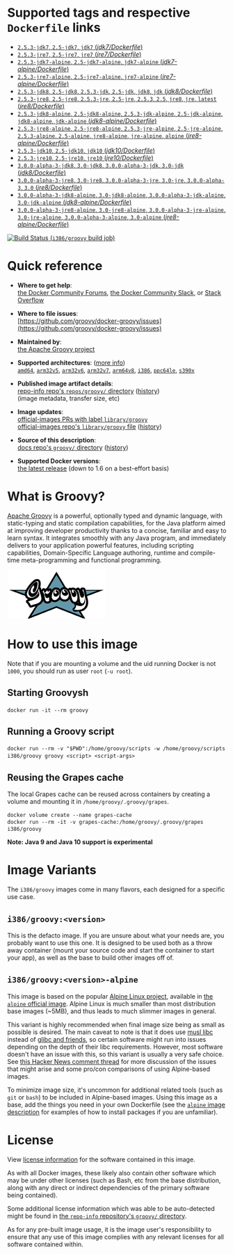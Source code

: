 <!--

********************************************************************************

WARNING:

    DO NOT EDIT "groovy/README.md"

    IT IS AUTO-GENERATED

    (from the other files in "groovy/" combined with a set of templates)

********************************************************************************

-->

# Supported tags and respective `Dockerfile` links

-	[`2.5.3-jdk7`, `2.5-jdk7`, `jdk7` (*jdk7/Dockerfile*)](https://github.com/groovy/docker-groovy/blob/1b26ed9353728e24805cc5959b71d2661c6de5d1/jdk7/Dockerfile)
-	[`2.5.3-jre7`, `2.5-jre7`, `jre7` (*jre7/Dockerfile*)](https://github.com/groovy/docker-groovy/blob/1b26ed9353728e24805cc5959b71d2661c6de5d1/jre7/Dockerfile)
-	[`2.5.3-jdk7-alpine`, `2.5-jdk7-alpine`, `jdk7-alpine` (*jdk7-alpine/Dockerfile*)](https://github.com/groovy/docker-groovy/blob/1b26ed9353728e24805cc5959b71d2661c6de5d1/jdk7-alpine/Dockerfile)
-	[`2.5.3-jre7-alpine`, `2.5-jre7-alpine`, `jre7-alpine` (*jre7-alpine/Dockerfile*)](https://github.com/groovy/docker-groovy/blob/1b26ed9353728e24805cc5959b71d2661c6de5d1/jre7-alpine/Dockerfile)
-	[`2.5.3-jdk8`, `2.5-jdk8`, `2.5.3-jdk`, `2.5-jdk`, `jdk8`, `jdk` (*jdk8/Dockerfile*)](https://github.com/groovy/docker-groovy/blob/1b26ed9353728e24805cc5959b71d2661c6de5d1/jdk8/Dockerfile)
-	[`2.5.3-jre8`, `2.5-jre8`, `2.5.3-jre`, `2.5-jre`, `2.5.3`, `2.5`, `jre8`, `jre`, `latest` (*jre8/Dockerfile*)](https://github.com/groovy/docker-groovy/blob/1b26ed9353728e24805cc5959b71d2661c6de5d1/jre8/Dockerfile)
-	[`2.5.3-jdk8-alpine`, `2.5-jdk8-alpine`, `2.5.3-jdk-alpine`, `2.5-jdk-alpine`, `jdk8-alpine`, `jdk-alpine` (*jdk8-alpine/Dockerfile*)](https://github.com/groovy/docker-groovy/blob/1b26ed9353728e24805cc5959b71d2661c6de5d1/jdk8-alpine/Dockerfile)
-	[`2.5.3-jre8-alpine`, `2.5-jre8-alpine`, `2.5.3-jre-alpine`, `2.5-jre-alpine`, `2.5.3-alpine`, `2.5-alpine`, `jre8-alpine`, `jre-alpine`, `alpine` (*jre8-alpine/Dockerfile*)](https://github.com/groovy/docker-groovy/blob/1b26ed9353728e24805cc5959b71d2661c6de5d1/jre8-alpine/Dockerfile)
-	[`2.5.3-jdk10`, `2.5-jdk10`, `jdk10` (*jdk10/Dockerfile*)](https://github.com/groovy/docker-groovy/blob/1b26ed9353728e24805cc5959b71d2661c6de5d1/jdk10/Dockerfile)
-	[`2.5.3-jre10`, `2.5-jre10`, `jre10` (*jre10/Dockerfile*)](https://github.com/groovy/docker-groovy/blob/1b26ed9353728e24805cc5959b71d2661c6de5d1/jre10/Dockerfile)
-	[`3.0.0-alpha-3-jdk8`, `3.0-jdk8`, `3.0.0-alpha-3-jdk`, `3.0-jdk` (*jdk8/Dockerfile*)](https://github.com/groovy/docker-groovy/blob/390473bcc81d38bde4f1f9520716bc5af0f283ce/jdk8/Dockerfile)
-	[`3.0.0-alpha-3-jre8`, `3.0-jre8`, `3.0.0-alpha-3-jre`, `3.0-jre`, `3.0.0-alpha-3`, `3.0` (*jre8/Dockerfile*)](https://github.com/groovy/docker-groovy/blob/390473bcc81d38bde4f1f9520716bc5af0f283ce/jre8/Dockerfile)
-	[`3.0.0-alpha-3-jdk8-alpine`, `3.0-jdk8-alpine`, `3.0.0-alpha-3-jdk-alpine`, `3.0-jdk-alpine` (*jdk8-alpine/Dockerfile*)](https://github.com/groovy/docker-groovy/blob/390473bcc81d38bde4f1f9520716bc5af0f283ce/jdk8-alpine/Dockerfile)
-	[`3.0.0-alpha-3-jre8-alpine`, `3.0-jre8-alpine`, `3.0.0-alpha-3-jre-alpine`, `3.0-jre-alpine`, `3.0.0-alpha-3-alpine`, `3.0-alpine` (*jre8-alpine/Dockerfile*)](https://github.com/groovy/docker-groovy/blob/390473bcc81d38bde4f1f9520716bc5af0f283ce/jre8-alpine/Dockerfile)

[![Build Status](https://doi-janky.infosiftr.net/job/multiarch/job/i386/job/groovy/badge/icon) (`i386/groovy` build job)](https://doi-janky.infosiftr.net/job/multiarch/job/i386/job/groovy/)

# Quick reference

-	**Where to get help**:  
	[the Docker Community Forums](https://forums.docker.com/), [the Docker Community Slack](https://blog.docker.com/2016/11/introducing-docker-community-directory-docker-community-slack/), or [Stack Overflow](https://stackoverflow.com/search?tab=newest&q=docker)

-	**Where to file issues**:  
	[https://github.com/groovy/docker-groovy/issues](https://github.com/groovy/docker-groovy/issues)

-	**Maintained by**:  
	[the Apache Groovy project](https://github.com/groovy/docker-groovy)

-	**Supported architectures**: ([more info](https://github.com/docker-library/official-images#architectures-other-than-amd64))  
	[`amd64`](https://hub.docker.com/r/amd64/groovy/), [`arm32v5`](https://hub.docker.com/r/arm32v5/groovy/), [`arm32v6`](https://hub.docker.com/r/arm32v6/groovy/), [`arm32v7`](https://hub.docker.com/r/arm32v7/groovy/), [`arm64v8`](https://hub.docker.com/r/arm64v8/groovy/), [`i386`](https://hub.docker.com/r/i386/groovy/), [`ppc64le`](https://hub.docker.com/r/ppc64le/groovy/), [`s390x`](https://hub.docker.com/r/s390x/groovy/)

-	**Published image artifact details**:  
	[repo-info repo's `repos/groovy/` directory](https://github.com/docker-library/repo-info/blob/master/repos/groovy) ([history](https://github.com/docker-library/repo-info/commits/master/repos/groovy))  
	(image metadata, transfer size, etc)

-	**Image updates**:  
	[official-images PRs with label `library/groovy`](https://github.com/docker-library/official-images/pulls?q=label%3Alibrary%2Fgroovy)  
	[official-images repo's `library/groovy` file](https://github.com/docker-library/official-images/blob/master/library/groovy) ([history](https://github.com/docker-library/official-images/commits/master/library/groovy))

-	**Source of this description**:  
	[docs repo's `groovy/` directory](https://github.com/docker-library/docs/tree/master/groovy) ([history](https://github.com/docker-library/docs/commits/master/groovy))

-	**Supported Docker versions**:  
	[the latest release](https://github.com/docker/docker-ce/releases/latest) (down to 1.6 on a best-effort basis)

# What is Groovy?

[Apache Groovy](http://groovy-lang.org/) is a powerful, optionally typed and dynamic language, with static-typing and static compilation capabilities, for the Java platform aimed at improving developer productivity thanks to a concise, familiar and easy to learn syntax. It integrates smoothly with any Java program, and immediately delivers to your application powerful features, including scripting capabilities, Domain-Specific Language authoring, runtime and compile-time meta-programming and functional programming.

![logo](https://raw.githubusercontent.com/docker-library/docs/bb5fc730ed18c45d86425f9fa4265d50cb795ec8/groovy/logo.png)

# How to use this image

Note that if you are mounting a volume and the uid running Docker is not `1000`, you should run as user `root` (`-u root`).

## Starting Groovysh

`docker run -it --rm groovy`

## Running a Groovy script

`docker run --rm -v "$PWD":/home/groovy/scripts -w /home/groovy/scripts i386/groovy groovy <script> <script-args>`

## Reusing the Grapes cache

The local Grapes cache can be reused across containers by creating a volume and mounting it in `/home/groovy/.groovy/grapes`.

```console
docker volume create --name grapes-cache
docker run --rm -it -v grapes-cache:/home/groovy/.groovy/grapes i386/groovy
```

**Note: Java 9 and Java 10 support is experimental**

# Image Variants

The `i386/groovy` images come in many flavors, each designed for a specific use case.

## `i386/groovy:<version>`

This is the defacto image. If you are unsure about what your needs are, you probably want to use this one. It is designed to be used both as a throw away container (mount your source code and start the container to start your app), as well as the base to build other images off of.

## `i386/groovy:<version>-alpine`

This image is based on the popular [Alpine Linux project](http://alpinelinux.org), available in [the `alpine` official image](https://hub.docker.com/_/alpine). Alpine Linux is much smaller than most distribution base images (~5MB), and thus leads to much slimmer images in general.

This variant is highly recommended when final image size being as small as possible is desired. The main caveat to note is that it does use [musl libc](http://www.musl-libc.org) instead of [glibc and friends](http://www.etalabs.net/compare_libcs.html), so certain software might run into issues depending on the depth of their libc requirements. However, most software doesn't have an issue with this, so this variant is usually a very safe choice. See [this Hacker News comment thread](https://news.ycombinator.com/item?id=10782897) for more discussion of the issues that might arise and some pro/con comparisons of using Alpine-based images.

To minimize image size, it's uncommon for additional related tools (such as `git` or `bash`) to be included in Alpine-based images. Using this image as a base, add the things you need in your own Dockerfile (see the [`alpine` image description](https://hub.docker.com/_/alpine/) for examples of how to install packages if you are unfamiliar).

# License

View [license information](http://www.apache.org/licenses/LICENSE-2.0.html) for the software contained in this image.

As with all Docker images, these likely also contain other software which may be under other licenses (such as Bash, etc from the base distribution, along with any direct or indirect dependencies of the primary software being contained).

Some additional license information which was able to be auto-detected might be found in [the `repo-info` repository's `groovy/` directory](https://github.com/docker-library/repo-info/tree/master/repos/groovy).

As for any pre-built image usage, it is the image user's responsibility to ensure that any use of this image complies with any relevant licenses for all software contained within.
